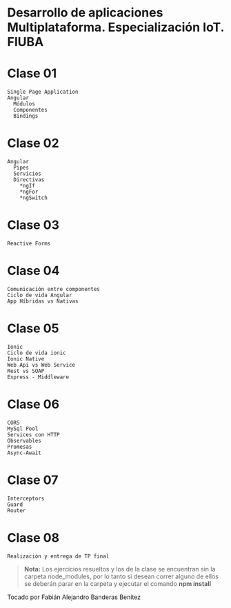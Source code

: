 # Desarrollo de aplicaciones Multiplataforma. Especialización IoT. FIUBA

# Clase 01
    Single Page Application
    Angular
      Módulos
      Componentes
      Bindings

# Clase 02
    Angular
      Pipes
      Servicios
      Directivas
        *ngIf
        *ngFor
        *ngSwitch
      
# Clase 03
    Reactive Forms
    
# Clase 04
    Comunicación entre componentes
    Ciclo de vida Angular
    App Híbridas vs Nativas
    
# Clase 05
    Ionic
    Ciclo de vida ionic
    Ionic Native
    Web Api vs Web Service
    Rest vs SOAP
    Express - Middleware
    
# Clase 06
    CORS
    MySql Pool
    Services con HTTP
    Observables
    Promesas
    Async-Await
    
# Clase 07
    Interceptors
    Guard
    Router
    
# Clase 08
    Realización y entrega de TP final


> **Nota:** Los ejercicios resueltos y los de la clase se encuentran sin la carpeta node_modules, por lo tanto si desean correr alguno de ellos se deberán parar en la carpeta y ejecutar el comando **npm install**

Tocado por Fabián Alejandro Banderas Benítez

